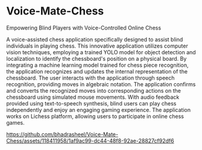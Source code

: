 # Voice-Mate-Chess
Empowering Blind Players with Voice-Controlled Online Chess

<p align="justify">

A voice-assisted chess application specifically designed to assist blind individuals in playing chess. This innovative application utilizes computer vision techniques, employing a trained YOLO model for object detection and localization to identify the chessboard's position on a physical board. By integrating a machine learning model trained for chess piece recognition, the application recognizes and updates the internal representation of the chessboard. The user interacts with the application through speech recognition, providing moves in algebraic notation. The application confirms and converts the recognized moves into corresponding actions on the chessboard using simulated mouse movements. With audio feedback provided using text-to-speech synthesis, blind users can play chess independently and enjoy an engaging gaming experience. The application works on Lichess platform, allowing users to participate in online chess games.
</p>







https://github.com/bhadrasheel/Voice-Mate-Chess/assets/118411958/1af9ac99-dc44-48f8-92ae-28827cf92df6


